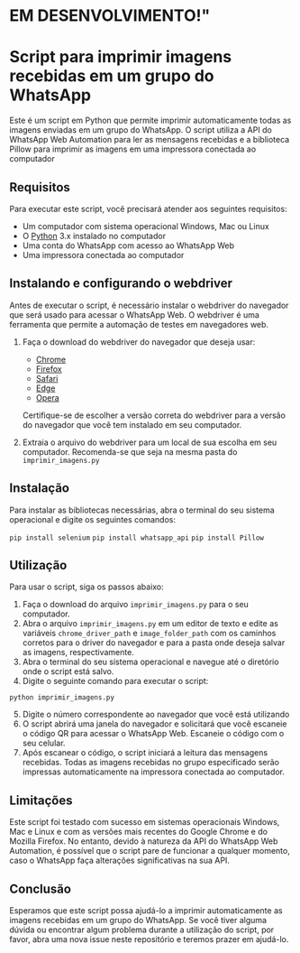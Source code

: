 # EM DESENVOLVIMENTO!"

# Script para imprimir imagens recebidas em um grupo do WhatsApp

Este é um script em Python que permite imprimir automaticamente todas as imagens enviadas em um grupo do WhatsApp. O script utiliza a API do WhatsApp Web Automation para ler as mensagens recebidas e a biblioteca Pillow para imprimir as imagens em uma impressora conectada ao computador

## Requisitos

Para executar este script, você precisará atender aos seguintes requisitos:

- Um computador com sistema operacional Windows, Mac ou Linux
- O [Python](https://www.python.org/downloads/) 3.x instalado no computador
- Uma conta do WhatsApp com acesso ao WhatsApp Web
- Uma impressora conectada ao computador

## Instalando e configurando o webdriver

Antes de executar o script, é necessário instalar o webdriver do navegador que será usado para acessar o WhatsApp Web. O webdriver é uma ferramenta que permite a automação de testes em navegadores web.

1. Faça o download do webdriver do navegador que deseja usar:
   * [Chrome](https://sites.google.com/a/chromium.org/chromedriver/downloads)
   * [Firefox](https://github.com/mozilla/geckodriver/releases)
   * [Safari](https://webkit.org/blog/6900/webdriver-support-in-safari-10/)
   * [Edge](https://developer.microsoft.com/en-us/microsoft-edge/tools/webdriver/)
   * [Opera](https://github.com/operasoftware/operachromiumdriver/releases)

   Certifique-se de escolher a versão correta do webdriver para a versão do navegador que você tem instalado em seu computador.

2. Extraia o arquivo do webdriver para um local de sua escolha em seu computador. Recomenda-se que seja na mesma pasta do `imprimir_imagens.py`

## Instalação

Para instalar as bibliotecas necessárias, abra o terminal do seu sistema operacional e digite os seguintes comandos:

```pip install selenium```
```pip install whatsapp_api```
```pip install Pillow```

## Utilização

Para usar o script, siga os passos abaixo:

1. Faça o download do arquivo `imprimir_imagens.py` para o seu computador.
2. Abra o arquivo `imprimir_imagens.py` em um editor de texto e edite as variáveis `chrome_driver_path` e `image_folder_path` com os caminhos corretos para o driver do navegador e para a pasta onde deseja salvar as imagens, respectivamente.
3. Abra o terminal do seu sistema operacional e navegue até o diretório onde o script está salvo.
4. Digite o seguinte comando para executar o script:

```python imprimir_imagens.py```

5. Digite o número correspondente ao navegador que você está utilizando
6. O script abrirá uma janela do navegador e solicitará que você escaneie o código QR para acessar o WhatsApp Web. Escaneie o código com o seu celular.
7. Após escanear o código, o script iniciará a leitura das mensagens recebidas. Todas as imagens recebidas no grupo especificado serão impressas automaticamente na impressora conectada ao computador.

## Limitações

Este script foi testado com sucesso em sistemas operacionais Windows, Mac e Linux e com as versões mais recentes do Google Chrome e do Mozilla Firefox. No entanto, devido à natureza da API do WhatsApp Web Automation, é possível que o script pare de funcionar a qualquer momento, caso o WhatsApp faça alterações significativas na sua API.

## Conclusão

Esperamos que este script possa ajudá-lo a imprimir automaticamente as imagens recebidas em um grupo do WhatsApp. Se você tiver alguma dúvida ou encontrar algum problema durante a utilização do script, por favor, abra uma nova issue neste repositório e teremos prazer em ajudá-lo.